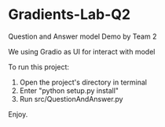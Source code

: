 # Gradients-Lab-Q2

Question and Answer model Demo by Team 2

We using Gradio as UI for interact with model

To run this project:
1. Open the project's directory in terminal
2. Enter "python setup.py install"
3. Run src/QuestionAndAnswer.py

Enjoy.